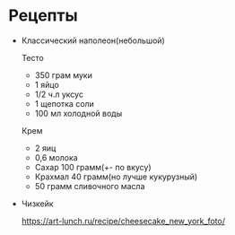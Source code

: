 # Рецепты

- Классический наполеон(небольшой)
    
    Тесто
    
    - 350 грам муки
    - 1 яйцо
    - 1/2 ч.л уксус
    - 1 щепотка соли
    - 100 мл холодной воды
    
    Крем 
    
    - 2 яиц
    - 0,6 молока
    - Сахар 100 грамм(+- по вкусу)
    - Крахмал 40 грамм(но лучше кукурузный)
    - 50 грамм сливочного масла
- Чизкейк
    
    https://art-lunch.ru/recipe/cheesecake_new_york_foto/